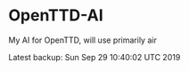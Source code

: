 # OpenTTD-AI
My AI for OpenTTD, will use primarily air

Latest backup: Sun Sep 29 10:40:02 UTC 2019
